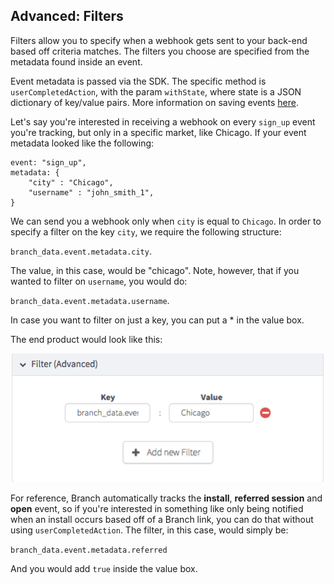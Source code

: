 ## Advanced: Filters

Filters allow you to specify when a webhook gets sent to your back-end based off criteria matches. The filters you choose are specified from the metadata found inside an event.

Event metadata is passed via the SDK. The specific method is `userCompletedAction`, with the param `withState`, where state is a JSON dictionary of key/value pairs. More information on saving events [here](/recipes/advanced_referral_incentives/ios/#tracking-events).

Let's say you're interested in receiving a webhook on every `sign_up` event you're tracking, but only in a specific market, like Chicago. If your event metadata looked like the following:

    event: "sign_up",
    metadata: {
        "city" : "Chicago",
        "username" : "john_smith_1",
    }

We can send you a webhook only when `city` is equal to `Chicago`. In order to specify a filter on the key `city`, we require the following structure:

`branch_data.event.metadata.city`.

The value, in this case, would be "chicago". Note, however, that if you wanted to filter on `username`, you would do:

`branch_data.event.metadata.username`.

In case you want to filter on just a key, you can put a * in the value box.

The end product would look like this:

![filter webhook](/img/ingredients/webhooks/filters.png)

For reference, Branch automatically tracks the **install**, **referred session** and **open** event, so if you're interested in something like only being notified when an install occurs based off of a Branch link, you can do that without using `userCompletedAction`. The filter, in this case, would simply be:

`branch_data.event.metadata.referred`

And you would add `true` inside the value box.